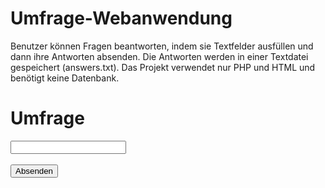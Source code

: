 # Umfrage-Webanwendung
Benutzer können Fragen beantworten, indem sie Textfelder ausfüllen und dann ihre Antworten absenden. Die Antworten werden in einer Textdatei gespeichert (answers.txt). Das Projekt verwendet nur PHP und HTML und benötigt keine Datenbank.
<?php
// Speichern der Umfragefragen und Antworten in einem Array
$questions = array(
    "1. Wie zufrieden sind Sie mit unserem Service?",
    "2. Welches Produkt würden Sie gerne in Zukunft sehen?",
    "3. Wie wahrscheinlich ist es, dass Sie uns weiterempfehlen?",
);

// Überprüfen, ob das Formular abgesendet wurde
if ($_SERVER["REQUEST_METHOD"] == "POST") {
    // Überprüfen, ob alle Fragen beantwortet wurden
    $all_answered = true;
    foreach ($questions as $question) {
        $answer = $_POST[$question];
        if (empty($answer)) {
            $all_answered = false;
            break;
        }
    }
    // Wenn alle Fragen beantwortet wurden, die Antworten speichern
    if ($all_answered) {
        $answers_file = 'answers.txt';
        $file_content = "";
        foreach ($questions as $question) {
            $answer = $_POST[$question];
            $file_content .= "$question: $answer\n";
        }
        // Antworten in einer Textdatei speichern
        file_put_contents($answers_file, $file_content, FILE_APPEND);
        echo "Vielen Dank für Ihre Teilnahme an der Umfrage!";
        exit();
    } else {
        echo "Bitte beantworten Sie alle Fragen.";
    }
}
?>

<!DOCTYPE html>
<html lang="en">
<head>
    <meta charset="UTF-8">
    <meta name="viewport" content="width=device-width, initial-scale=1.0">
    <title>Umfrage</title>
</head>
<body>
    <h1>Umfrage</h1>
    <form method="post">
        <?php foreach ($questions as $question): ?>
            <p><?php echo $question; ?></p>
            <input type="text" name="<?php echo $question; ?>" required><br><br>
        <?php endforeach; ?>
        <button type="submit">Absenden</button>
    </form>
</body>
</html>
